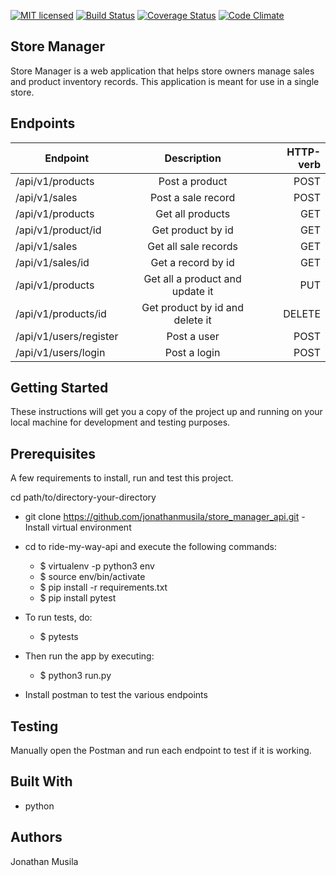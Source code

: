 [![MIT licensed](https://img.shields.io/badge/license-MIT-blue.svg)](https://github.com/jonathanmusila/store_manager_api/blob/master/LICENSE)
[![Build Status](https://travis-ci.com/jonathanmusila/store_manager_api.svg?branch=ch-refatoring-code-161464947)](https://travis-ci.com/jonathanmusila/store_manager_api)
[![Coverage Status](https://coveralls.io/repos/github/jonathanmusila/store_manager_api/badge.svg?branch=ch-refatoring-code-161464947)](https://coveralls.io/github/jonathanmusila/store_manager_api?branch=ch-refatoring-code-161464947)
[![Code Climate](https://codeclimate.com/github/codeclimate/codeclimate/badges/gpa.svg)](https://codeclimate.com/github/jonathanmusila/store_manager_api)

## Store Manager

Store Manager is a web application that helps store owners manage sales and product inventory records. This application is meant for use in a single store.


## Endpoints

| Endpoint       | Description          |   HTTP-verb  |
| ------------- |:-------------:| -----:| 
| /api/v1/products | Post a product | POST |
| /api/v1/sales  | Post a sale record      | POST   |
| /api/v1/products | Get all products |  GET |
| /api/v1/product/id | Get product by id | GET |
| /api/v1/sales | Get all sale records | GET |
| /api/v1/sales/id | Get a record by id | GET|
| /api/v1/products | Get all a product and update it |  PUT |
| /api/v1/products/id | Get product by id and delete it| DELETE |
| /api/v1/users/register | Post a user | POST |
| /api/v1/users/login | Post a login | POST|

## Getting Started
These instructions will get you a copy of the project up and running on your local machine for development and testing purposes.

## Prerequisites
A few requirements to install, run and test this project.

cd path/to/directory-your-directory
- git clone https://github.com/jonathanmusila/store_manager_api.git
 -Install virtual environment 
- cd to ride-my-way-api and execute the following commands:
    
    - $ virtualenv -p python3 env 
    - $ source env/bin/activate
    - $ pip install -r requirements.txt
    - $ pip install pytest
    
- To run tests, do:

    - $ pytests

- Then run the app by executing:
    - $ python3 run.py
    
- Install postman to test the various endpoints

## Testing
Manually open the Postman and run each endpoint to test if it is working.

## Built With
* python

## Authors
Jonathan Musila